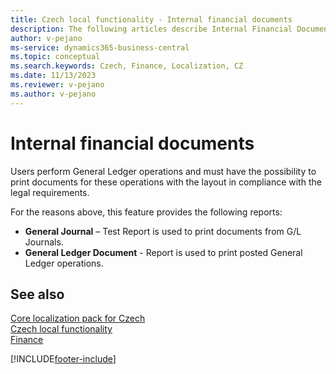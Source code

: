 ```yaml
---
title: Czech local functionality - Internal financial documents
description: The following articles describe Internal Financial Documents - the local functionality in the Czech version of Business Central. Users perform General Ledger operations and must have the possibility to print documents for these operations with the layout in compliance with the legal requirements.
author: v-pejano
ms-service: dynamics365-business-central
ms.topic: conceptual
ms.search.keywords: Czech, Finance, Localization, CZ
ms.date: 11/13/2023
ms.reviewer: v-pejano
ms.author: v-pejano
---
```


# Internal financial documents

Users perform General Ledger operations and must have the possibility to print documents for these operations with the layout in compliance with the legal requirements.

For the reasons above, this feature provides the following reports:

- **General Journal** – Test Report is used to print documents from G/L Journals.
- **General Ledger Document** - Report is used to print posted General Ledger operations.

## See also

[Core localization pack for Czech](ui-extensions-core-localization-pack-cz.md)  
[Czech local functionality](czech-local-functionality.md)  
[Finance](../../finance.md)  


[!INCLUDE[footer-include](../../includes/footer-banner.md)]